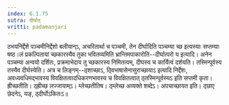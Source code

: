 ```yaml
---
index: 6.1.75
sutra: दीर्घात्‌
vritti: padamanjari
---
```


 ठभयनिर्द्देशे पञ्चमीनिर्द्देशो बलीयान्ऽ, अचरितार्था च पञ्चमी, तेन दीर्घादिति पञ्चम्या च्छ इत्यस्याः सप्तम्याः षष्ठ।लं प्रकल्पितायां च्छकारस्यैव तुका भवितव्यमिति भ्रान्तिमपाकारोति--दीर्घात्परो य इत्यादि। अनेन पञ्चम्या अन्वयो दर्शितः, प्रक्रमाभेदाय तु च्छकारस्य निमितत्वम्, दीघस्य च कार्यित्वं दर्शयति। तस्मिन्पूर्वस्य तस्यैव दीर्घस्येति। अत्र च लिङ्गम्--ठ्शाच्छाऽ, ठ्विभाषासेनासुराच्छायाऽ इत्यादि निर्द्देशः, अवध्यवधिमद्भावस्य विवक्षितत्वादधिकरणभावस्य च विवक्षितत्वात् ठ्तस्मिन्पूर्वस्यऽ इति सप्तमी कृता। ह्रीच्छतीति। ठ्ह्रीच्छ लज्जायाम्ऽ। म्लेच्छतीतिष। ठ्म्लेच्छ अव्यक्ते शब्देऽ। अपचाच्छायत इति। ठ्छाए छेदनेऽ, यङ्, ठ्दीर्घोऽकितःऽ॥